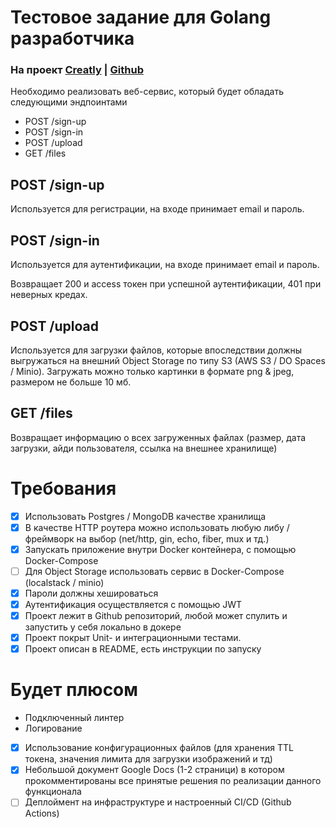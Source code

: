 
# Тестовое задание для Golang разработчика

### На проект [Creatly](https://creatly.me/) | [Github](https://github.com/Creatly)

Необходимо реализовать веб-сервис, который будет обладать следующими эндпоинтами

- POST /sign-up
- POST /sign-in
- POST /upload
- GET /files

## POST /sign-up

Используется для регистрации, на входе принимает email и пароль.

## POST /sign-in

Используется для аутентификации, на входе принимает email и пароль.

Возвращает 200 и access токен при успешной аутентификации, 401 при неверных кредах.

## POST /upload

Используется для загрузки файлов, которые впоследствии должны выгружаться на внешний Object Storage по типу S3 (AWS S3 / DO Spaces / Minio). Загружать можно только картинки в формате png & jpeg, размером не больше 10 мб.

## GET /files

Возвращает информацию о всех загруженных файлах (размер, дата загрузки, айди пользователя, ссылка на внешнее хранилище)

# Требования

- [x] Использовать Postgres / MongoDB качестве хранилища
- [x] В качестве HTTP роутера можно использовать любую либу / фреймворк на выбор (net/http, gin, echo, fiber, mux и тд.)
- [x] Запускать приложение внутри Docker контейнера, с помощью Docker-Compose
- [ ] Для Object Storage использовать сервис в Docker-Compose (localstack / minio)
- [x] Пароли должны хешироваться
- [x] Аутентификация осуществляется с помощью JWT
- [x] Проект лежит в Github репозиторий, любой может спулить и запустить у себя локально в докере
- [x] Проект покрыт Unit- и интеграционными тестами.
- [x] Проект описан в README, есть инструкции по запуску

# Будет плюсом

- Подключенный линтер
- Логирование
- [x] Использование конфигурационных файлов (для хранения TTL токена, значения лимита для загрузки изображений и тд)
- [x] Небольшой документ Google Docs (1-2 страници) в котором прокомментированы все принятые решения по реализации данного функционала
- [ ] Деплоймент на инфраструктуре и настроенный CI/CD (Github Actions)
